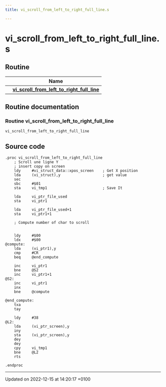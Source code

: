 ```yaml
---
title: vi_scroll_from_left_to_right_full_line.s

---
```


# vi_scroll_from_left_to_right_full_line.s



## Routine

|                | Name           |
| -------------- | -------------- |
| | **[vi_scroll_from_left_to_right_full_line](Files/vi__scroll__from__left__to__right__full__line_8s.md#Routine-vi-scroll-from-left-to-right-full-line)** |


## Routine documentation

### Routine vi_scroll_from_left_to_right_full_line

```ca65
vi_scroll_from_left_to_right_full_line
```




## Source code

```ca65
.proc vi_scroll_from_left_to_right_full_line
    ; Scroll une ligne Y
    ; insert copy on screen
    ldy     #vi_struct_data::xpos_screen    ; Get X position
    lda     (vi_struct),y                   ; get value
    sec
    sbc     #$01
    sta     vi_tmp1                         ; Save It

    lda     vi_ptr_file_used
    sta     vi_ptr1

    lda     vi_ptr_file_used+1
    sta     vi_ptr1+1

    ; Compute number of char to scroll


    ldy     #$00
    ldx     #$00
@compute:
    lda     (vi_ptr1),y
    cmp     #CR
    beq     @end_compute

    inc     vi_ptr1
    bne     @S2
    inc     vi_ptr1+1
@S2:
    inc     vi_ptr1
    inx
    bne     @compute

@end_compute:
    txa
    tay

    ldy     #38
@L2:
    lda     (vi_ptr_screen),y
    iny
    sta     (vi_ptr_screen),y
    dey
    dey
    cpy     vi_tmp1
    bne     @L2
    rts

.endproc
```


-------------------------------

Updated on 2022-12-15 at 14:20:17 +0100
